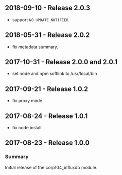 ## 2018-09-10 - Release 2.0.3

  - support `NO_UPDATE_NOTIFIER`.

## 2018-05-31 - Release 2.0.2

  - fix metadata summary.

## 2017-10-31 - Release 2.0.0 and 2.0.1

  - set node and npm softlink to /usr/local/bin

## 2017-09-21 - Release 1.0.2

  - fix proxy mode.

## 2017-08-24 - Release 1.0.1

  - fix node install.

## 2017-08-23 - Release 1.0.0
### Summary

Initial release of the corp104_influxdb module.
